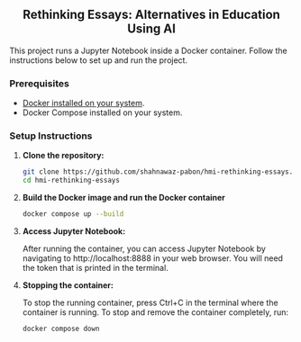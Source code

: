 <div align="center">
  <h2>Rethinking Essays: Alternatives in Education Using AI</h2>
</div>

This project runs a Jupyter Notebook inside a Docker container. Follow the instructions below to set up and run the project.

### Prerequisites

- [Docker installed on your system](https://github.com/shahnawaz-pabon/daily-encyclopedia/tree/main/docker#installing-docker).
- Docker Compose installed on your system.

### Setup Instructions

1. **Clone the repository:**

    ```bash
    git clone https://github.com/shahnawaz-pabon/hmi-rethinking-essays.git
    cd hmi-rethinking-essays
    ```

2. **Build the Docker image and run the Docker container**
    
    ```bash
    docker compose up --build
    ```

3. **Access Jupyter Notebook:**

    After running the container, you can access Jupyter Notebook by navigating to http://localhost:8888 in your web browser. You will need the token that is printed in the terminal.

4. **Stopping the container:**

    To stop the running container, press Ctrl+C in the terminal where the container is running. To stop and remove the container completely, run:

    ```bash
    docker compose down
    ```